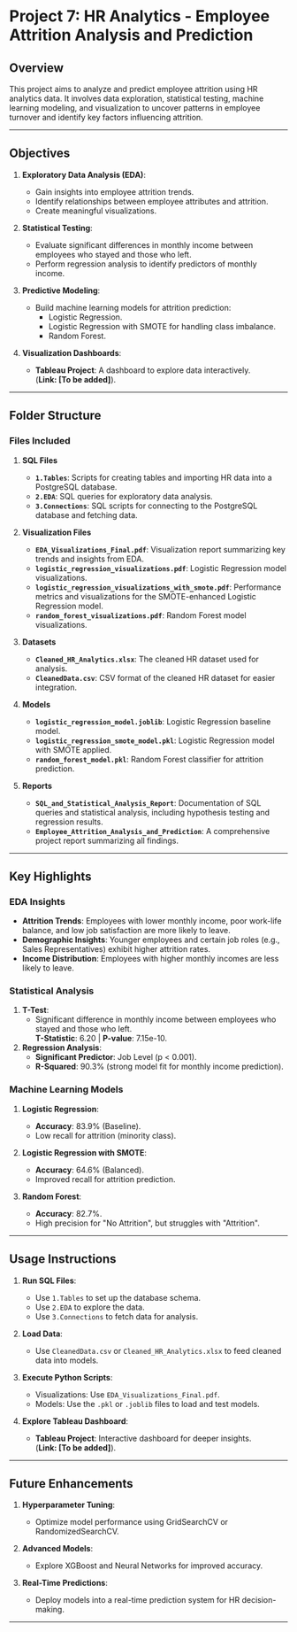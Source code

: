 # Project 7: HR Analytics - Employee Attrition Analysis and Prediction

## **Overview**
This project aims to analyze and predict employee attrition using HR analytics data. It involves data exploration, statistical testing, machine learning modeling, and visualization to uncover patterns in employee turnover and identify key factors influencing attrition.

---

## **Objectives**
1. **Exploratory Data Analysis (EDA)**:
   - Gain insights into employee attrition trends.
   - Identify relationships between employee attributes and attrition.
   - Create meaningful visualizations.

2. **Statistical Testing**:
   - Evaluate significant differences in monthly income between employees who stayed and those who left.
   - Perform regression analysis to identify predictors of monthly income.

3. **Predictive Modeling**:
   - Build machine learning models for attrition prediction:
     - Logistic Regression.
     - Logistic Regression with SMOTE for handling class imbalance.
     - Random Forest.

4. **Visualization Dashboards**:
   - **Tableau Project**: A dashboard to explore data interactively.  
     (**Link: [To be added]**).

---

## **Folder Structure**

### **Files Included**
1. **SQL Files**
   - **`1.Tables`**: Scripts for creating tables and importing HR data into a PostgreSQL database.
   - **`2.EDA`**: SQL queries for exploratory data analysis.
   - **`3.Connections`**: SQL scripts for connecting to the PostgreSQL database and fetching data.

2. **Visualization Files**
   - **`EDA_Visualizations_Final.pdf`**: Visualization report summarizing key trends and insights from EDA.
   - **`logistic_regression_visualizations.pdf`**: Logistic Regression model visualizations.
   - **`logistic_regression_visualizations_with_smote.pdf`**: Performance metrics and visualizations for the SMOTE-enhanced Logistic Regression model.
   - **`random_forest_visualizations.pdf`**: Random Forest model visualizations.

3. **Datasets**
   - **`Cleaned_HR_Analytics.xlsx`**: The cleaned HR dataset used for analysis.
   - **`CleanedData.csv`**: CSV format of the cleaned HR dataset for easier integration.

4. **Models**
   - **`logistic_regression_model.joblib`**: Logistic Regression baseline model.
   - **`logistic_regression_smote_model.pkl`**: Logistic Regression model with SMOTE applied.
   - **`random_forest_model.pkl`**: Random Forest classifier for attrition prediction.

5. **Reports**
   - **`SQL_and_Statistical_Analysis_Report`**: Documentation of SQL queries and statistical analysis, including hypothesis testing and regression results.
   - **`Employee_Attrition_Analysis_and_Prediction`**: A comprehensive project report summarizing all findings.

---

## **Key Highlights**

### **EDA Insights**
- **Attrition Trends**: Employees with lower monthly income, poor work-life balance, and low job satisfaction are more likely to leave.
- **Demographic Insights**: Younger employees and certain job roles (e.g., Sales Representatives) exhibit higher attrition rates.
- **Income Distribution**: Employees with higher monthly incomes are less likely to leave.

### **Statistical Analysis**
1. **T-Test**:
   - Significant difference in monthly income between employees who stayed and those who left.  
     **T-Statistic**: 6.20 | **P-value**: 7.15e-10.
2. **Regression Analysis**:
   - **Significant Predictor**: Job Level (p < 0.001).
   - **R-Squared**: 90.3% (strong model fit for monthly income prediction).

### **Machine Learning Models**
1. **Logistic Regression**:
   - **Accuracy**: 83.9% (Baseline).
   - Low recall for attrition (minority class).

2. **Logistic Regression with SMOTE**:
   - **Accuracy**: 64.6% (Balanced).
   - Improved recall for attrition prediction.

3. **Random Forest**:
   - **Accuracy**: 82.7%.
   - High precision for "No Attrition", but struggles with "Attrition".

---

## **Usage Instructions**

1. **Run SQL Files**:
   - Use `1.Tables` to set up the database schema.
   - Use `2.EDA` to explore the data.
   - Use `3.Connections` to fetch data for analysis.

2. **Load Data**:
   - Use `CleanedData.csv` or `Cleaned_HR_Analytics.xlsx` to feed cleaned data into models.

3. **Execute Python Scripts**:
   - Visualizations: Use `EDA_Visualizations_Final.pdf`.
   - Models: Use the `.pkl` or `.joblib` files to load and test models.

4. **Explore Tableau Dashboard**:
   - **Tableau Project**: Interactive dashboard for deeper insights.  
     (**Link: [To be added]**).

---

## **Future Enhancements**
1. **Hyperparameter Tuning**:
   - Optimize model performance using GridSearchCV or RandomizedSearchCV.
   
2. **Advanced Models**:
   - Explore XGBoost and Neural Networks for improved accuracy.

3. **Real-Time Predictions**:
   - Deploy models into a real-time prediction system for HR decision-making.

---

